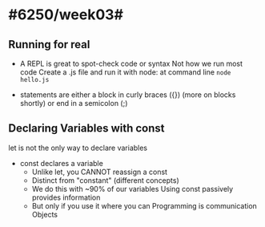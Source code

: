 # #6250/week03#
## Running for real
* A REPL is great to spot-check code or syntax Not how we run most code 
Create a .js file and run it with node: 
at command line
``node hello.js``

* statements are either a block in curly braces ({}) (more on blocks shortly) or end in a semicolon (;) 
## Declaring Variables with const
let is not the only way to declare variables 
* const declares a variable
  * Unlike let, you CANNOT reassign a const 
  * Distinct from "constant" (different concepts) 
  * We do this with ~90% of our variables Using const passively provides information 
  * But only if you use it where you can Programming is communication 
Objects